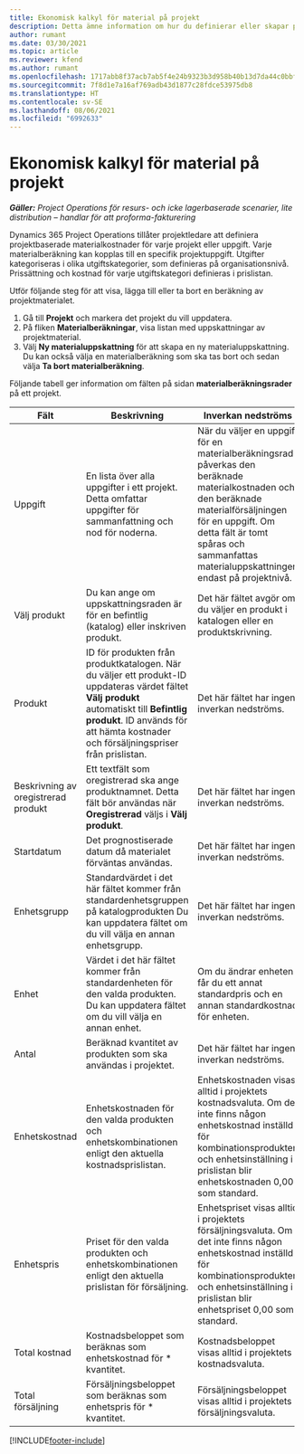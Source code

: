 ```yaml
---
title: Ekonomisk kalkyl för material på projekt
description: Detta ämne information om hur du definierar eller skapar projektbaserat material.
author: rumant
ms.date: 03/30/2021
ms.topic: article
ms.reviewer: kfend
ms.author: rumant
ms.openlocfilehash: 1717abb8f37acb7ab5f4e24b9323b3d958b40b13d7da44c0bbfa88eea28b99ef
ms.sourcegitcommit: 7f8d1e7a16af769adb43d1877c28fdce53975db8
ms.translationtype: HT
ms.contentlocale: sv-SE
ms.lasthandoff: 08/06/2021
ms.locfileid: "6992633"
---
```

# <a name="financial-estimates-for-materials-on-projects"></a>Ekonomisk kalkyl för material på projekt

_**Gäller:** Project Operations för resurs- och icke lagerbaserade scenarier, lite distribution – handlar för att proforma-fakturering_

Dynamics 365 Project Operations tillåter projektledare att definiera projektbaserade materialkostnader för varje projekt eller uppgift. Varje materialberäkning kan kopplas till en specifik projektuppgift. Utgifter kategoriseras i olika utgiftskategorier, som definieras på organisationsnivå. Prissättning och kostnad för varje utgiftskategori definieras i prislistan. 

Utför följande steg för att visa, lägga till eller ta bort en beräkning av projektmaterialet.

1. Gå till **Projekt** och markera det projekt du vill uppdatera.
2. På fliken **Materialberäkningar**, visa listan med uppskattningar av projektmaterial.
3. Välj **Ny materialuppskattning** för att skapa en ny materialuppskattning. Du kan också välja en materialberäkning som ska tas bort och sedan välja **Ta bort materialberäkning**.

Följande tabell ger information om fälten på sidan **materialberäkningsrader** på ett projekt. 

| **Fält** | **Beskrivning** | **Inverkan nedströms** |
| --- | --- | --- |
| Uppgift | En lista över alla uppgifter i ett projekt. Detta omfattar uppgifter för sammanfattning och nod för noderna. | När du väljer en uppgift för en materialberäkningsrad påverkas den beräknade materialkostnaden och den beräknade materialförsäljningen för en uppgift. Om detta fält är tomt spåras och sammanfattas materialuppskattningen endast på projektnivå. |
| Välj produkt |  Du kan ange om uppskattningsraden är för en befintlig (katalog) eller inskriven produkt. | Det här fältet avgör om du väljer en produkt i katalogen eller en produktskrivning. |
| Produkt | ID för produkten från produktkatalogen. När du väljer ett produkt-ID uppdateras värdet fältet **Välj produkt** automatiskt till **Befintlig produkt**. ID används för att hämta kostnader och försäljningspriser från prislistan. | Det här fältet har ingen inverkan nedströms. |
| Beskrivning av oregistrerad produkt | Ett textfält som oregistrerad ska ange produktnamnet. Detta fält bör användas när **Oregistrerad** väljs i **Välj produkt**.| Det här fältet har ingen inverkan nedströms. |
| Startdatum | Det prognostiserade datum då materialet förväntas användas. | Det här fältet har ingen inverkan nedströms. |
| Enhetsgrupp | Standardvärdet i det här fältet kommer från standardenhetsgruppen på katalogprodukten Du kan uppdatera fältet om du vill välja en annan enhetsgrupp. | Det här fältet har ingen inverkan nedströms. |
| Enhet | Värdet i det här fältet kommer från standardenheten för den valda produkten. Du kan uppdatera fältet om du vill välja en annan enhet. | Om du ändrar enheten får du ett annat standardpris och en annan standardkostnad för enheten. |
| Antal | Beräknad kvantitet av produkten som ska användas i projektet. | Det här fältet har ingen inverkan nedströms. |
| Enhetskostnad | Enhetskostnaden för den valda produkten och enhetskombinationen enligt den aktuella kostnadsprislistan. | Enhetskostnaden visas alltid i projektets kostnadsvaluta. Om det inte finns någon enhetskostnad inställd för kombinationsprodukten och enhetsinställning i prislistan blir enhetskostnaden 0,00 som standard. |
| Enhetspris | Priset för den valda produkten och enhetskombinationen enligt den aktuella prislistan för försäljning. | Enhetspriset visas alltid i projektets försäljningsvaluta. Om det inte finns någon enhetskostnad inställd för kombinationsprodukten och enhetsinställning i prislistan blir enhetspriset 0,00 som standard.|
| Total kostnad | Kostnadsbeloppet som beräknas som enhetskostnad för \* kvantitet.| Kostnadsbeloppet visas alltid i projektets kostnadsvaluta. |
| Total försäljning | Försäljningsbeloppet som beräknas som enhetspris för \* kvantitet. | Försäljningsbeloppet visas alltid i projektets försäljningsvaluta. |


[!INCLUDE[footer-include](../includes/footer-banner.md)]
